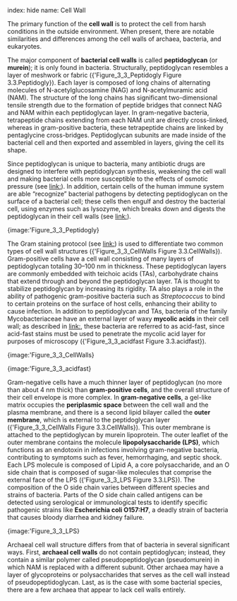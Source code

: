 index: hide
name: Cell Wall

The primary function of the  **cell wall** is to protect the cell from harsh conditions in the outside environment. When present, there are notable similarities and differences among the cell walls of archaea, bacteria, and eukaryotes.

The major component of  **bacterial cell walls** is called  **peptidoglycan** (or  **murein**); it is only found in bacteria. Structurally, peptidoglycan resembles a layer of meshwork or fabric ({'Figure_3_3_Peptidogly Figure 3.3.Peptidogly}). Each layer is composed of long chains of alternating molecules of N-acetylglucosamine (NAG) and N-acetylmuramic acid (NAM). The structure of the long chains has significant two-dimensional tensile strength due to the formation of peptide bridges that connect NAG and NAM within each peptidoglycan layer. In gram-negative bacteria, tetrapeptide chains extending from each NAM unit are directly cross-linked, whereas in gram-positive bacteria, these tetrapeptide chains are linked by pentaglycine cross-bridges. Peptidoglycan subunits are made inside of the bacterial cell and then exported and assembled in layers, giving the cell its shape.

Since peptidoglycan is unique to bacteria, many antibiotic drugs are designed to interfere with peptidoglycan synthesis, weakening the cell wall and making bacterial cells more susceptible to the effects of osmotic pressure (see <link:>). In addition, certain cells of the human immune system are able “recognize” bacterial pathogens by detecting peptidoglycan on the surface of a bacterial cell; these cells then engulf and destroy the bacterial cell, using enzymes such as lysozyme, which breaks down and digests the peptidoglycan in their cell walls (see <link:>).


{image:'Figure_3_3_Peptidogly}
        

The Gram staining protocol (see <link:>) is used to differentiate two common types of cell wall structures ({'Figure_3_3_CellWalls Figure 3.3.CellWalls}). Gram-positive cells have a cell wall consisting of many layers of peptidoglycan totaling 30–100 nm in thickness. These peptidoglycan layers are commonly embedded with teichoic acids (TAs), carbohydrate chains that extend through and beyond the peptidoglycan layer. TA is thought to stabilize peptidoglycan by increasing its rigidity. TA also plays a role in the ability of pathogenic gram-positive bacteria such as  *Streptococcus* to bind to certain proteins on the surface of host cells, enhancing their ability to cause infection. In addition to peptidoglycan and TAs, bacteria of the family Mycobacteriaceae have an external layer of waxy  **mycolic acids** in their cell wall; as described in <link:>, these bacteria are referred to as acid-fast, since acid-fast stains must be used to penetrate the mycolic acid layer for purposes of microscopy ({'Figure_3_3_acidfast Figure 3.3.acidfast}).


{image:'Figure_3_3_CellWalls}
        


{image:'Figure_3_3_acidfast}
        

Gram-negative cells have a much thinner layer of peptidoglycan (no more than about 4 nm thick) than  **gram-positive cells**, and the overall structure of their cell envelope is more complex. In  **gram-negative cells**, a gel-like matrix occupies the  **periplasmic space** between the cell wall and the plasma membrane, and there is a second lipid bilayer called the  **outer membrane**, which is external to the peptidoglycan layer ({'Figure_3_3_CellWalls Figure 3.3.CellWalls}). This outer membrane is attached to the peptidoglycan by murein lipoprotein. The outer leaflet of the outer membrane contains the molecule  **lipopolysaccharide (LPS)**, which functions as an endotoxin in infections involving gram-negative bacteria, contributing to symptoms such as fever, hemorrhaging, and septic shock. Each LPS molecule is composed of Lipid A, a core polysaccharide, and an O side chain that is composed of sugar-like molecules that comprise the external face of the LPS ({'Figure_3_3_LPS Figure 3.3.LPS}). The composition of the O side chain varies between different species and strains of bacteria. Parts of the O side chain called antigens can be detected using serological or immunological tests to identify specific pathogenic strains like  **Escherichia coli O157:H7**, a deadly strain of bacteria that causes bloody diarrhea and kidney failure.


{image:'Figure_3_3_LPS}
        

Archaeal cell wall structure differs from that of bacteria in several significant ways. First,  **archaeal cell walls** do not contain peptidoglycan; instead, they contain a similar polymer called pseudopeptidoglycan (pseudomurein) in which NAM is replaced with a different subunit. Other archaea may have a layer of glycoproteins or polysaccharides that serves as the cell wall instead of pseudopeptidoglycan. Last, as is the case with some bacterial species, there are a few archaea that appear to lack cell walls entirely.
